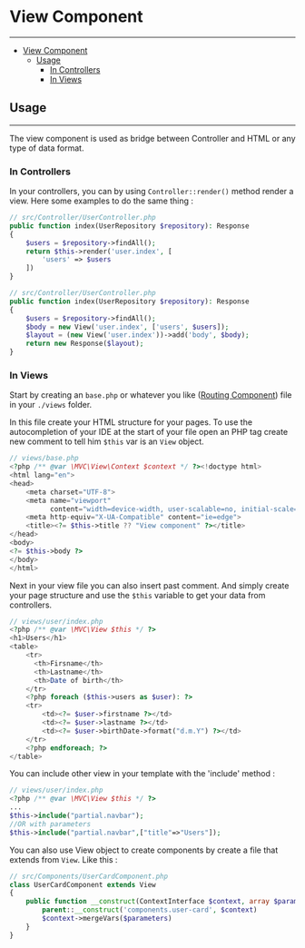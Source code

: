 # View Component

___
<!-- TOC -->
* [View Component](#view-component)
  * [Usage](#usage)
    * [In Controllers](#in-controllers)
    * [In Views](#in-views)
<!-- TOC -->


## Usage
___

The view component is used as bridge between Controller and HTML or any type of data format.

### In Controllers

In your controllers, you can by using `Controller::render()` method render a view. Here some examples to do the same thing :

```php
// src/Controller/UserController.php
public function index(UserRepository $repository): Response
{
    $users = $repository->findAll();
    return $this->render('user.index', [
        'users' => $users
    ])
}
```

```php
// src/Controller/UserController.php
public function index(UserRepository $repository): Response
{
    $users = $repository->findAll();
    $body = new View('user.index', ['users', $users]);
    $layout = (new View('user.index'))->add('body', $body);
    return new Response($layout);
}
```

### In Views

Start by creating an `base.php` or whatever you like ([Routing Component](Routing.md)) file in your `./views` folder.

In this file create your HTML structure for your pages. To use the autocompletion of your IDE at the start of your file open an PHP tag create new comment to tell him `$this` var is an `View` object.

```php
// views/base.php
<?php /** @var \MVC\View\Context $context */ ?><!doctype html>
<html lang="en">
<head>
    <meta charset="UTF-8">
    <meta name="viewport"
          content="width=device-width, user-scalable=no, initial-scale=1.0, maximum-scale=1.0, minimum-scale=1.0">
    <meta http-equiv="X-UA-Compatible" content="ie=edge">
    <title><?= $this->title ?? "View component" ?></title>
</head>
<body>
<?= $this->body ?>
</body>
</html>
```

Next in your view file you can also insert past comment. And simply create your page structure and use the `$this` variable to get your data from controllers.

```php
// views/user/index.php
<?php /** @var \MVC\View $this */ ?>
<h1>Users</h1>
<table>
    <tr>
      <th>Firsname</th>
      <th>Lastname</th>
      <th>Date of birth</th>
    </tr>
    <?php foreach ($this->users as $user): ?>
    <tr>
        <td><?= $user->firstname ?></td>
        <td><?= $user->lastname ?></td>
        <td><?= $user->birthDate->format("d.m.Y") ?></td>
    </tr>
    <?php endforeach; ?>
</table>
```

You can include other view in your template with the 'include' method : 
```php
// views/user/index.php
<?php /** @var \MVC\View $this */ ?>
...
$this->include("partial.navbar");
//OR with parameters
$this->include("partial.navbar",["title"=>"Users"]);
```

You can also use View object to create components by create a file that extends from `View`. Like this :

```php
// src/Components/UserCardComponent.php
class UserCardComponent extends View
{
    public function __construct(ContextInterface $context, array $parameters = []) {
        parent::__construct('components.user-card', $context)
        $context->mergeVars($parameters)
    }
}
```